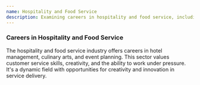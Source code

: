 ```yaml
---
name: Hospitality and Food Service
description: Examining careers in hospitality and food service, including hotel management, culinary arts, and event planning.
---
```


### Careers in Hospitality and Food Service

The hospitality and food service industry offers careers in hotel management, culinary arts, and event planning. This sector values customer service skills, creativity, and the ability to work under pressure. It's a dynamic field with opportunities for creativity and innovation in service delivery.


